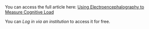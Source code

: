 You can access the full article here: [Using Electroencephalography to Measure Cognitive Load](https://link.springer.com/article/10.1007/s10648-010-9130-y)

You can *Log in via an institution* to access it for free.